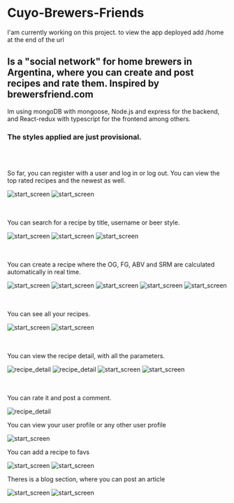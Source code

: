 # Cuyo-Brewers-Friends

I'am currently working on this project. to view the app deployed add /home at the end of the url

## Is a "social network" for home brewers in Argentina, where you can create and post recipes and rate them. Inspired by brewersfriend.com

Im using mongoDB with mongoose, Node.js and express for the backend,
and React-redux with typescript for the frontend among others.

### The styles applied are just provisional.

<br></br>

So far, you can register with a user and log in or log out.
You can view the top rated recipes and the newest as well.

<img src="./images/home.png" alt="start_screen"/>
<img src="./images/update1.0/home1.png" alt="start_screen"/>

<br></br>
You can search for a recipe by title, username or beer style.

<img src="./images/search.png" alt="start_screen"/>
<img src='./images/search2.png' alt="start_screen">
<img src="./images/update1.0/search1.png" alt="start_screen"/>


<br></br>
You can create a recipe where the OG, FG, ABV and SRM are calculated automatically in real time.

<img src="./images/add_recipe1.png" alt="start_screen"/>
<img src="./images/add_recipe2.png" alt="start_screen"/>
<img src='./images/add_recipe3.png' alt="start_screen">
<img src="./images/update1.0/createrecipe1.png" alt="start_screen"/>
<img src="./images/update1.0/createrecipe2.png" alt="start_screen"/>


<br></br>
You can see all your recipes.

<img src="./images/my_recipes.png" alt="start_screen"/>
<img src="./images/update1.0/myrecipes1.png" alt="start_screen"/>


<br></br>
You can view the recipe detail, with all the parameters.

<img src='./images/recipe_detail1.png' alt="recipe_detail" >
<img src='./images/recipe_detail2.png' alt="recipe_detail" >
<img src="./images/update1.0/detail1.png" alt="start_screen"/>
<img src="./images/update1.0/detail2.png" alt="start_screen"/>



<br></br>
You can rate it and post a comment.

<img src='./images/recipe_detail3.png' alt="recipe_detail" >

You can view your user profile or any other user profile

<img src="./images/update1.0/profile1.png" alt="start_screen"/>

You can add a recipe to favs

<img src="./images/update1.0/fav1.png" alt="start_screen"/>
<img src="./images/update1.0/fav2.png" alt="start_screen"/>

Theres is a blog section, where you can post an article

<img src="./images/update1.0/blog1.png" alt="start_screen"/>
<img src="./images/update1.0/addblog1.png" alt="start_screen"/>





